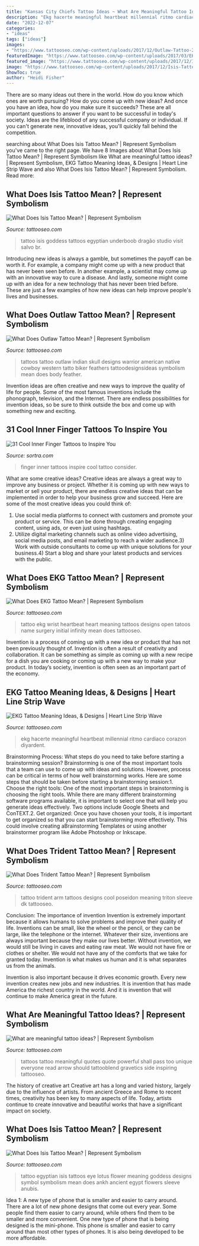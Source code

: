 ```yaml
---
title: "Kansas City Chiefs Tattoo Ideas ~ What Are Meaningful Tattoo Ideas?"
description: "Ekg hacerte meaningful heartbeat millennial ritmo cardiaco corazon diyardent"
date: "2022-12-07"
categories:
- "ideas"
tags: ["ideas"]
images:
- "https://www.tattooseo.com/wp-content/uploads/2017/12/Outlaw-Tattoo-22.jpg"
featuredImage: "https://www.tattooseo.com/wp-content/uploads/2017/03/EKG-Tattoo-Meaning-20.jpg"
featured_image: "https://www.tattooseo.com/wp-content/uploads/2017/12/Isis-Tattoo-51.jpg"
image: "https://www.tattooseo.com/wp-content/uploads/2017/12/Isis-Tattoo-18.jpg"
ShowToc: true
author: "Heidi Fisher"
---
```



There are so many ideas out there in the world. How do you know which ones are worth pursuing? How do you come up with new ideas? And once you have an idea, how do you make sure it succeeds? These are all important questions to answer if you want to be successful in today's society. Ideas are the lifeblood of any successful company or individual. If you can't generate new, innovative ideas, you'll quickly fall behind the competition.

	

		
searching about What Does Isis Tattoo Mean? | Represent Symbolism you've came to the right page. We have 8 Images about What Does Isis Tattoo Mean? | Represent Symbolism like What are meaningful tattoo ideas? | Represent Symbolism, EKG Tattoo Meaning Ideas, &amp; Designs | Heart Line Strip Wave and also What Does Isis Tattoo Mean? | Represent Symbolism. Read more:
		
    
## What Does Isis Tattoo Mean? | Represent Symbolism

<img loading=lazy src="https://www.tattooseo.com/wp-content/uploads/2017/12/Isis-Tattoo-18.jpg" onerror="this.onerror=null;this.src='https://tse3.mm.bing.net/th?id=OIP.Eanwh59d-5_SmG2LFFhYwAAAAA&amp;pid=15.1';" alt="What Does Isis Tattoo Mean? | Represent Symbolism">

_Source: tattooseo.com_

>tattoo isis goddess tattoos egyptian underboob dragão studio visit salvo br. 

	

Introducing new ideas is always a gamble, but sometimes the payoff can be worth it. For example, a company might come up with a new product that has never been seen before. In another example, a scientist may come up with an innovative way to cure a disease. And lastly, someone might come up with an idea for a new technology that has never been tried before. These are just a few examples of how new ideas can help improve people's lives and businesses.

    
## What Does Outlaw Tattoo Mean? | Represent Symbolism

<img loading=lazy src="https://www.tattooseo.com/wp-content/uploads/2017/12/Outlaw-Tattoo-22.jpg" onerror="this.onerror=null;this.src='https://tse3.mm.bing.net/th?id=OIP.awkfakhpBu7wQw-HHDLymgAAAA&amp;pid=15.1';" alt="What Does Outlaw Tattoo Mean? | Represent Symbolism">

_Source: tattooseo.com_

>tattoos tattoo outlaw indian skull designs warrior american native cowboy western tatto biker feathers tattoodesignsideas symbolism mean does body feather. 

	

Invention ideas are often creative and new ways to improve the quality of life for people. Some of the most famous inventions include the phonograph, television, and the Internet. There are endless possibilities for invention ideas, so be sure to think outside the box and come up with something new and exciting.

    
## 31 Cool Inner Finger Tattoos To Inspire You

<img loading=lazy src="http://www.sortra.com/wp-content/uploads/2014/12/inner-finger-tattoo16.jpg" onerror="this.onerror=null;this.src='https://tse4.mm.bing.net/th?id=OIP.5BYsb1jCBkJaW77t70__ZAHaGQ&amp;pid=15.1';" alt="31 Cool Inner Finger Tattoos to Inspire You">

_Source: sortra.com_

>finger inner tattoos inspire cool tattoo consider. 

	

What are some creative ideas?
Creative ideas are always a great way to improve any business or project. Whether it is coming up with new ways to market or sell your product, there are endless creative ideas that can be implemented in order to help your business grow and succeed. Here are some of the most creative ideas you could think of:
1) Use social media platforms to connect with customers and promote your product or service. This can be done through creating engaging content, using ads, or even just using hashtags.
2) Utilize digital marketing channels such as online video advertising, social media posts, and email marketing to reach a wider audience.3) Work with outside consultants to come up with unique solutions for your business.4) Start a blog and share your latest products and services with the public.

    
## What Does EKG Tattoo Mean? | Represent Symbolism

<img loading=lazy src="https://www.tattooseo.com/wp-content/uploads/2017/03/EKG-Tattoo-Meaning-20.jpg" onerror="this.onerror=null;this.src='https://tse3.mm.bing.net/th?id=OIP.R17Vg_U0Qm4689Uvegwu3AAAAA&amp;pid=15.1';" alt="What Does EKG Tattoo Mean? | Represent Symbolism">

_Source: tattooseo.com_

>tattoo ekg wrist heartbeat heart meaning tattoos designs open tatoos name surgery initial infinity mean does tattooseo. 

	

Invention is a process of coming up with a new idea or product that has not been previously thought of. Invention is often a result of creativity and collaboration. It can be something as simple as coming up with a new recipe for a dish you are cooking or coming up with a new way to make your product. In today’s society, invention is often seen as an important part of the economy.

    
## EKG Tattoo Meaning Ideas, &amp; Designs | Heart Line Strip Wave

<img loading=lazy src="https://www.tattooseo.com/wp-content/uploads/2017/03/EKG-Tattoo-Meaning-4.jpg" onerror="this.onerror=null;this.src='https://tse1.mm.bing.net/th?id=OIP.bQHXouKDJMjIJG7SN7TP8QHaFh&amp;pid=15.1';" alt="EKG Tattoo Meaning Ideas, &amp; Designs | Heart Line Strip Wave">

_Source: tattooseo.com_

>ekg hacerte meaningful heartbeat millennial ritmo cardiaco corazon diyardent. 

	

Brainstorming Process: What steps do you need to take before starting a brainstorming session?
Brainstorming is one of the most important tools that a team can use to come up with ideas and solutions. However, process can be critical in terms of how well brainstorming works. Here are some steps that should be taken before starting a brainstorming session:1. Choose the right tools: One of the most important steps in brainstorming is choosing the right tools. While there are many different brainstorming software programs available, it is important to select one that will help you generate ideas effectively. Two options include Google Sheets and ConTEXT.2. Get organized: Once you have chosen your tools, it is important to get organized so that you can start brainstorming more effectively. This could involve creating aBrainstorming Templates or using another brainstormer program like Adobe Photoshop or Inkscape.
    
## What Does Trident Tattoo Mean? | Represent Symbolism

<img loading=lazy src="https://www.tattooseo.com/wp-content/uploads/2017/12/Trident-Tattoo-40.jpg" onerror="this.onerror=null;this.src='https://tse1.mm.bing.net/th?id=OIP.KFpqPhEOhRz_O1W_GLjCXAAAAA&amp;pid=15.1';" alt="What Does Trident Tattoo Mean? | Represent Symbolism">

_Source: tattooseo.com_

>tattoo trident arm tattoos designs cool poseidon meaning triton sleeve dk tattooseo. 

	

Conclusion: The importance of invention
Invention is extremely important because it allows humans to solve problems and improve their quality of life. Inventions can be small, like the wheel or the pencil, or they can be large, like the telephone or the internet. Whatever their size, inventions are always important because they make our lives better.
Without invention, we would still be living in caves and eating raw meat. We would not have fire or clothes or shelter. We would not have any of the comforts that we take for granted today. Invention is what makes us human and it is what separates us from the animals.

Invention is also important because it drives economic growth. Every new invention creates new jobs and new industries. It is invention that has made America the richest country in the world. And it is invention that will continue to make America great in the future.

    
## What Are Meaningful Tattoo Ideas? | Represent Symbolism

<img loading=lazy src="https://www.tattooseo.com/wp-content/uploads/2017/09/meaningful-tattoos-17.jpg" onerror="this.onerror=null;this.src='https://tse3.mm.bing.net/th?id=OIP.znB5TuDria_-Xlba30ldRQAAAA&amp;pid=15.1';" alt="What are meaningful tattoo ideas? | Represent Symbolism">

_Source: tattooseo.com_

>tattoos tattoo meaningful quotes quote powerful shall pass too unique everyone read arrow should tattooblend gravetics side inspiring tattooseo. 

	

The history of creative art
Creative art has a long and varied history, largely due to the influence of artists. From ancient Greece and Rome to recent times, creativity has been key to many aspects of life. Today, artists continue to create innovative and beautiful works that have a significant impact on society.

    
## What Does Isis Tattoo Mean? | Represent Symbolism

<img loading=lazy src="https://www.tattooseo.com/wp-content/uploads/2017/12/Isis-Tattoo-51.jpg" onerror="this.onerror=null;this.src='https://tse2.mm.bing.net/th?id=OIP.JI_4_N0I33ootb32VAaQiQAAAA&amp;pid=15.1';" alt="What Does Isis Tattoo Mean? | Represent Symbolism">

_Source: tattooseo.com_

>tattoo egyptian isis tattoos eye lotus flower meaning goddess designs symbol symbolism mean does ankh ancient egypt flowers sleeve anubis. 

	

Idea 1: A new type of phone that is smaller and easier to carry around.
There are a lot of new phone designs that come out every year. Some people find them easier to carry around, while others find them to be smaller and more convenient. One new type of phone that is being designed is the mini-phone. This phone is smaller and easier to carry around than most other types of phones. It is also being developed to be more affordable.

